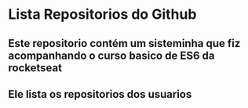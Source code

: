 # Lista Repositorios do Github

## Este repositorio contém um sisteminha que fiz acompanhando o curso basico de ES6 da rocketseat
## Ele lista os repositorios dos usuarios
